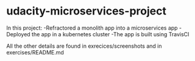 # udacity-microservices-project
In this project:
-Refractored a monolith app into a microservices app
-Deployed the app in a kubernetes cluster
-The app is built using TravisCI

All the other details are found in exrecices/screenshots and in exercises/README.md
